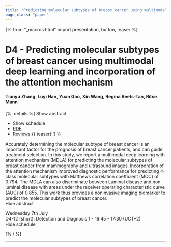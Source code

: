 ```yaml
---
title: "Predicting molecular subtypes of breast cancer using multimodal deep learning and incorporation of the attention mechanism"
page_class: "paper"
---
```


{% from "_macros.html" import presentation, button, teaser %}

# D4 - Predicting molecular subtypes of breast cancer using multimodal deep learning and incorporation of the attention mechanism

#### Tianyu Zhang, Luyi Han, Yuan Gao, Xin Wang, Regina Beets-Tan, Ritse Mann

[% .details %]
<a class="toggle_visibility" data-selector=".abstract" data-level="3">Show abstract</a>
- <a class="toggle_visibility" data-selector=".schedule" data-level="3">Show schedule</a>
- <a href="https://openreview.net/pdf?id=GHNGMR1EAtN">PDF</a>
- <a href="https://openreview.net/forum?id=GHNGMR1EAtN">Reviews</a>
{{ teaser('') }}

<p>
    <span class="abstract">
        Accurately determining the molecular subtype of breast cancer is an important factor for the prognosis of breast cancer patients, and can guide treatment selection. In this study, we report a multimodal deep learning with attention mechanism (MDLA) for predicting the molecular subtypes of breast cancer from mammography and ultrasound images. Incorporation of the attention mechanism improved diagnostic performance for predicting 4-class molecular subtypes with Matthews correlation coefficient (MCC) of 0.794. The MDLA can also discriminate between Luminal disease and non-luminal disease with areas under the receiver operating characteristic curve (AUC) of 0.855. This work thus provides a noninvasive imaging biomarker to predict the molecular subtypes of breast cancer.
        <br>
        <span class="actions"><a class="toggle_visibility" data-level="2">Hide abstract</a></span>
    </span>
</p>

<p>
    <span class="schedule">
         Wednesday 7th July<br>D4-12 (short): Detection and Diagnosis 1 - 16:45 - 17:30 (UCT+2)
        <br>
        <span class="actions"><a class="toggle_visibility" data-level="2">Hide schedule</a></span>
    </span>
</p>

[% / %]


---

